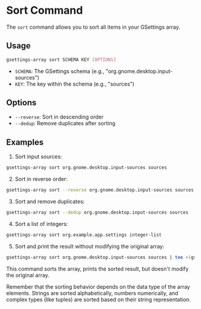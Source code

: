 # Sort Command

The `sort` command allows you to sort all items in your GSettings array.

## Usage

```bash
gsettings-array sort SCHEMA KEY [OPTIONS]
```

- `SCHEMA`: The GSettings schema (e.g., "org.gnome.desktop.input-sources")
- `KEY`: The key within the schema (e.g., "sources")

## Options

- `--reverse`: Sort in descending order
- `--dedup`: Remove duplicates after sorting

## Examples

1. Sort input sources:

```bash
gsettings-array sort org.gnome.desktop.input-sources sources
```

2. Sort in reverse order:

```bash
gsettings-array sort --reverse org.gnome.desktop.input-sources sources
```

3. Sort and remove duplicates:

```bash
gsettings-array sort --dedup org.gnome.desktop.input-sources sources
```

4. Sort a list of integers:

```bash
gsettings-array sort org.example.app.settings integer-list
```

5. Sort and print the result without modifying the original array:

```bash
gsettings-array sort org.gnome.desktop.input-sources sources | tee >(gsettings-array ls org.gnome.desktop.input-sources sources)
```

This command sorts the array, prints the sorted result, but doesn't modify the original array.

Remember that the sorting behavior depends on the data type of the array elements. Strings are sorted alphabetically, numbers numerically, and complex types (like tuples) are sorted based on their string representation.
